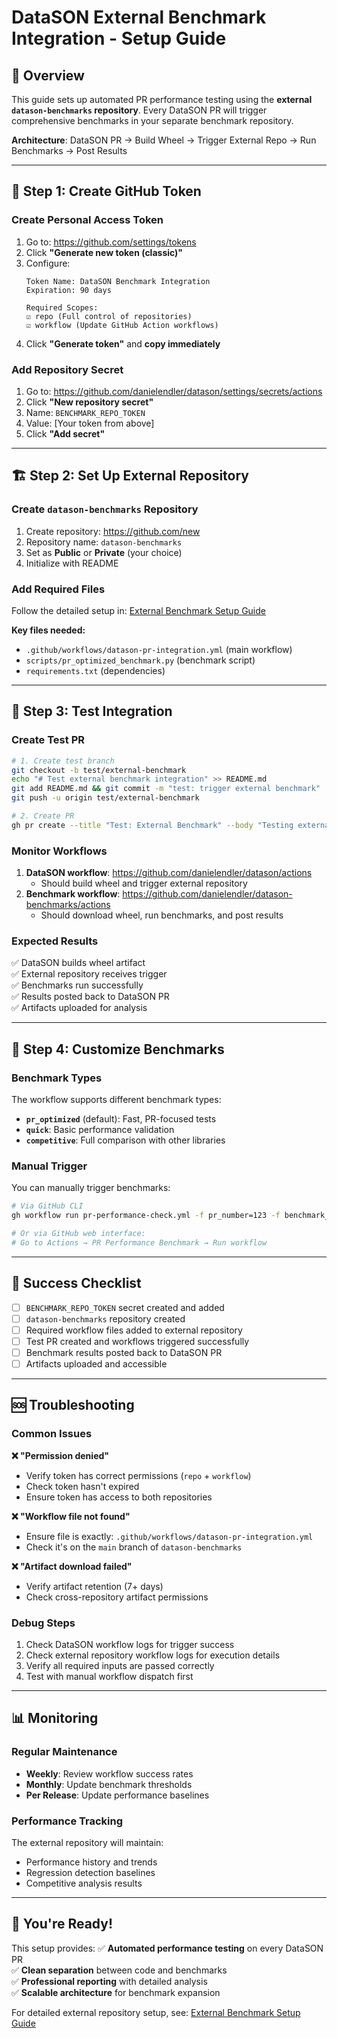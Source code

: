 # DataSON External Benchmark Integration - Setup Guide

## 🎯 **Overview**

This guide sets up automated PR performance testing using the **external `datason-benchmarks` repository**. Every DataSON PR will trigger comprehensive benchmarks in your separate benchmark repository.

**Architecture**: DataSON PR → Build Wheel → Trigger External Repo → Run Benchmarks → Post Results

---

## 🔑 **Step 1: Create GitHub Token**

### **Create Personal Access Token**
1. Go to: https://github.com/settings/tokens
2. Click **"Generate new token (classic)"**
3. Configure:
   ```
   Token Name: DataSON Benchmark Integration
   Expiration: 90 days

   Required Scopes:
   ☑️ repo (Full control of repositories)
   ☑️ workflow (Update GitHub Action workflows)
   ```
4. Click **"Generate token"** and **copy immediately**

### **Add Repository Secret**
1. Go to: https://github.com/danielendler/datason/settings/secrets/actions
2. Click **"New repository secret"**
3. Name: `BENCHMARK_REPO_TOKEN`
4. Value: [Your token from above]
5. Click **"Add secret"**

---

## 🏗️ **Step 2: Set Up External Repository**

### **Create `datason-benchmarks` Repository**
1. Create repository: https://github.com/new
2. Repository name: `datason-benchmarks`
3. Set as **Public** or **Private** (your choice)
4. Initialize with README

### **Add Required Files**
Follow the detailed setup in: [External Benchmark Setup Guide](EXTERNAL_BENCHMARK_SETUP.md)

**Key files needed:**
- `.github/workflows/datason-pr-integration.yml` (main workflow)
- `scripts/pr_optimized_benchmark.py` (benchmark script)
- `requirements.txt` (dependencies)

---

## 🧪 **Step 3: Test Integration**

### **Create Test PR**
```bash
# 1. Create test branch
git checkout -b test/external-benchmark
echo "# Test external benchmark integration" >> README.md
git add README.md && git commit -m "test: trigger external benchmark"
git push -u origin test/external-benchmark

# 2. Create PR
gh pr create --title "Test: External Benchmark" --body "Testing external benchmark integration"
```

### **Monitor Workflows**
1. **DataSON workflow**: https://github.com/danielendler/datason/actions
   - Should build wheel and trigger external repository
2. **Benchmark workflow**: https://github.com/danielendler/datason-benchmarks/actions
   - Should download wheel, run benchmarks, and post results

### **Expected Results**
✅ DataSON builds wheel artifact  
✅ External repository receives trigger  
✅ Benchmarks run successfully  
✅ Results posted back to DataSON PR  
✅ Artifacts uploaded for analysis  

---

## 🔧 **Step 4: Customize Benchmarks**

### **Benchmark Types**
The workflow supports different benchmark types:
- **`pr_optimized`** (default): Fast, PR-focused tests
- **`quick`**: Basic performance validation
- **`competitive`**: Full comparison with other libraries

### **Manual Trigger**
You can manually trigger benchmarks:
```bash
# Via GitHub CLI
gh workflow run pr-performance-check.yml -f pr_number=123 -f benchmark_type=competitive

# Or via GitHub web interface:
# Go to Actions → PR Performance Benchmark → Run workflow
```

---

## 🎯 **Success Checklist**

- [ ] `BENCHMARK_REPO_TOKEN` secret created and added
- [ ] `datason-benchmarks` repository created
- [ ] Required workflow files added to external repository
- [ ] Test PR created and workflows triggered successfully
- [ ] Benchmark results posted back to DataSON PR
- [ ] Artifacts uploaded and accessible

---

## 🆘 **Troubleshooting**

### **Common Issues**

**❌ "Permission denied"**
- Verify token has correct permissions (`repo` + `workflow`)
- Check token hasn't expired
- Ensure token has access to both repositories

**❌ "Workflow file not found"**
- Ensure file is exactly: `.github/workflows/datason-pr-integration.yml`
- Check it's on the `main` branch of `datason-benchmarks`

**❌ "Artifact download failed"**
- Verify artifact retention (7+ days)
- Check cross-repository artifact permissions

### **Debug Steps**
1. Check DataSON workflow logs for trigger success
2. Check external repository workflow logs for execution details
3. Verify all required inputs are passed correctly
4. Test with manual workflow dispatch first

---

## 📊 **Monitoring**

### **Regular Maintenance**
- **Weekly**: Review workflow success rates
- **Monthly**: Update benchmark thresholds
- **Per Release**: Update performance baselines

### **Performance Tracking**
The external repository will maintain:
- Performance history and trends
- Regression detection baselines
- Competitive analysis results

---

## 🚀 **You're Ready!**

This setup provides:
✅ **Automated performance testing** on every DataSON PR  
✅ **Clean separation** between code and benchmarks  
✅ **Professional reporting** with detailed analysis  
✅ **Scalable architecture** for benchmark expansion  

For detailed external repository setup, see: [External Benchmark Setup Guide](EXTERNAL_BENCHMARK_SETUP.md)
